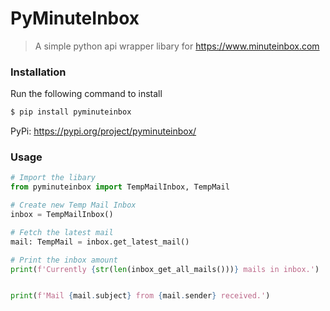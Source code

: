 # PyMinuteInbox
> A simple python api wrapper libary for https://www.minuteinbox.com

### Installation
Run the following command to install
```bash
$ pip install pyminuteinbox
```

PyPi: https://pypi.org/project/pyminuteinbox/


### Usage
```python
# Import the libary
from pyminuteinbox import TempMailInbox, TempMail

# Create new Temp Mail Inbox
inbox = TempMailInbox()

# Fetch the latest mail
mail: TempMail = inbox.get_latest_mail()

# Print the inbox amount
print(f'Currently {str(len(inbox_get_all_mails()))} mails in inbox.')


print(f'Mail {mail.subject} from {mail.sender} received.')
```

